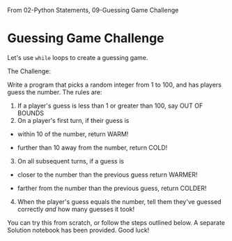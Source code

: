 From 02-Python Statements, 09-Guessing Game Challenge

# Guessing Game Challenge

Let's use `while` loops to create a guessing game.

The Challenge:

Write a program that picks a random integer from 1 to 100, and has players guess the number. The rules are:

1. If a player's guess is less than 1 or greater than 100, say OUT OF BOUNDS
2. On a player's first turn, if their guess is
 * within 10 of the number, return WARM!

 * further than 10 away from the number, return COLD!

3. On all subsequent turns, if a guess is 
 * closer to the number than the previous guess return WARMER!

 * farther from the number than the previous guess, return COLDER!

4. When the player's guess equals the number, tell them they've guessed correctly *and* how many guesses it took!

You can try this from scratch, or follow the steps outlined below. A separate Solution notebook has been provided. Good luck!